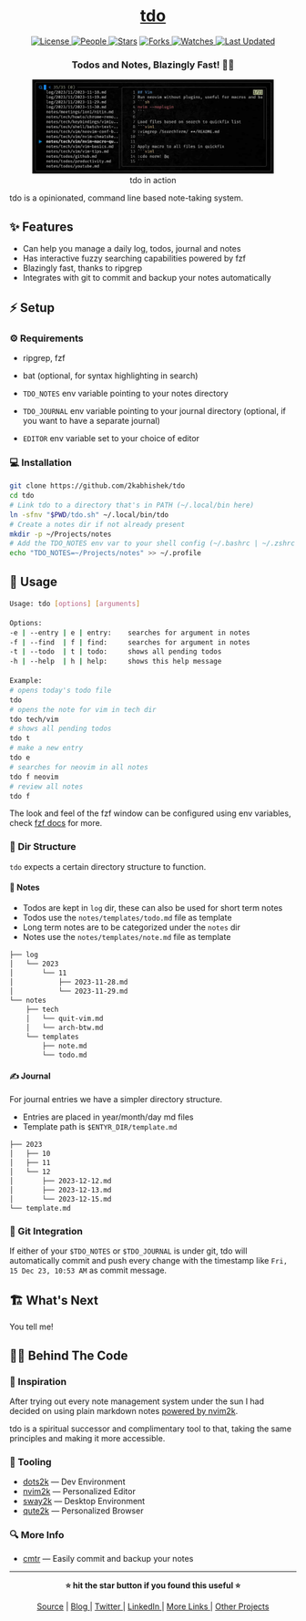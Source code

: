 <div align = "center">

<h1><a href="https://github.com/2kabhishek/tdo">tdo</a></h1>

<a href="https://github.com/2KAbhishek/tdo/blob/main/LICENSE">
<img alt="License" src="https://img.shields.io/github/license/2kabhishek/tdo?style=flat&color=eee&label="> </a>

<a href="https://github.com/2KAbhishek/tdo/graphs/contributors">
<img alt="People" src="https://img.shields.io/github/contributors/2kabhishek/tdo?style=flat&color=ffaaf2&label=People"> </a>

<a href="https://github.com/2KAbhishek/tdo/stargazers">
<img alt="Stars" src="https://img.shields.io/github/stars/2kabhishek/tdo?style=flat&color=98c379&label=Stars"></a>

<a href="https://github.com/2KAbhishek/tdo/network/members">
<img alt="Forks" src="https://img.shields.io/github/forks/2kabhishek/tdo?style=flat&color=66a8e0&label=Forks"> </a>

<a href="https://github.com/2KAbhishek/tdo/watchers">
<img alt="Watches" src="https://img.shields.io/github/watchers/2kabhishek/tdo?style=flat&color=f5d08b&label=Watches"> </a>

<a href="https://github.com/2KAbhishek/tdo/pulse">
<img alt="Last Updated" src="https://img.shields.io/github/last-commit/2kabhishek/tdo?style=flat&color=e06c75&label="> </a>

<h3>Todos and Notes, Blazingly Fast! 📃🚀</h3>

<figure>
  <img src="images/screenshot.jpg" alt="tdo in action">
  <br/>
  <figcaption>tdo in action</figcaption>
</figure>

</div>

tdo is a opinionated, command line based note-taking system.

## ✨ Features

- Can help you manage a daily log, todos, journal and notes
- Has interactive fuzzy searching capabilities powered by fzf
- Blazingly fast, thanks to ripgrep
- Integrates with git to commit and backup your notes automatically

## ⚡ Setup

### ⚙️ Requirements

- ripgrep, fzf
- bat (optional, for syntax highlighting in search)

- `TDO_NOTES` env variable pointing to your notes directory
- `TDO_JOURNAL` env variable pointing to your journal directory (optional, if you want to have a separate journal)
- `EDITOR` env variable set to your choice of editor

### 💻 Installation

```bash
git clone https://github.com/2kabhishek/tdo
cd tdo
# Link tdo to a directory that's in PATH (~/.local/bin here)
ln -sfnv "$PWD/tdo.sh" ~/.local/bin/tdo
# Create a notes dir if not already present
mkdir -p ~/Projects/notes
# Add the TDO_NOTES env var to your shell config (~/.bashrc | ~/.zshrc | ~/.profile)
echo "TDO_NOTES=~/Projects/notes" >> ~/.profile
```

## 🚀 Usage

```bash
Usage: tdo [options] [arguments]

Options:
-e | --entry | e | entry:    searches for argument in notes
-f | --find  | f | find:     searches for argument in notes
-t | --todo  | t | todo:     shows all pending todos
-h | --help  | h | help:     shows this help message

Example:
# opens today's todo file
tdo
# opens the note for vim in tech dir
tdo tech/vim
# shows all pending todos
tdo t
# make a new entry
tdo e
# searches for neovim in all notes
tdo f neovim
# review all notes
tdo f
```

The look and feel of the fzf window can be configured using env variables, check [fzf docs](https://github.com/junegunn/fzf#environment-variables) for more.

### 📁 Dir Structure

`tdo` expects a certain directory structure to function.

#### 📓 Notes

- Todos are kept in `log` dir, these can also be used for short term notes
- Todos use the `notes/templates/todo.md` file as template
- Long term notes are to be categorized under the `notes` dir
- Notes use the `notes/templates/note.md` file as template

```
├── log
│   └── 2023
│       └── 11
│           ├── 2023-11-28.md
│           └── 2023-11-29.md
└── notes
    ├── tech
    │   └── quit-vim.md
    │   └── arch-btw.md
    └── templates
        ├── note.md
        └── todo.md
```

#### ✍️ Journal

For journal entries we have a simpler directory structure.

- Entries are placed in year/month/day md files
- Template path is `$ENTYR_DIR/template.md`

```
├── 2023
│   ├── 10
│   ├── 11
│   └── 12
│       ├── 2023-12-12.md
│       ├── 2023-12-13.md
│       └── 2023-12-15.md
└── template.md
```

### 💾 Git Integration

If either of your `$TDO_NOTES` or `$TDO_JOURNAL` is under git, tdo will automatically commit and push every change with the timestamp like `Fri, 15 Dec 23, 10:53 AM` as commit message.

## 🏗️ What's Next

You tell me!

## 🧑‍💻 Behind The Code

### 🌈 Inspiration

After trying out every note management system under the sun I had decided on using plain markdown notes [powered by nvim2k](https://youtu.be/FP7sQhc8kek).

tdo is a spiritual successor and complimentary tool to that, taking the same principles and making it more accessible.

### 🧰 Tooling

- [dots2k](https://github.com/2kabhishek/dots2k) — Dev Environment
- [nvim2k](https://github.com/2kabhishek/nvim2k) — Personalized Editor
- [sway2k](https://github.com/2kabhishek/sway2k) — Desktop Environment
- [qute2k](https://github.com/2kabhishek/qute2k) — Personalized Browser

### 🔍 More Info

- [cmtr](https://github.com/2kabhishek/cmtr) — Easily commit and backup your notes

<hr>

<div align="center">

<strong>⭐ hit the star button if you found this useful ⭐</strong><br>

<a href="https://github.com/2KAbhishek/tdo">Source</a>
| <a href="https://2kabhishek.github.io/blog" target="_blank">Blog </a>
| <a href="https://twitter.com/2kabhishek" target="_blank">Twitter </a>
| <a href="https://linkedin.com/in/2kabhishek" target="_blank">LinkedIn </a>
| <a href="https://2kabhishek.github.io/links" target="_blank">More Links </a>
| <a href="https://2kabhishek.github.io/projects" target="_blank">Other Projects </a>

</div>
